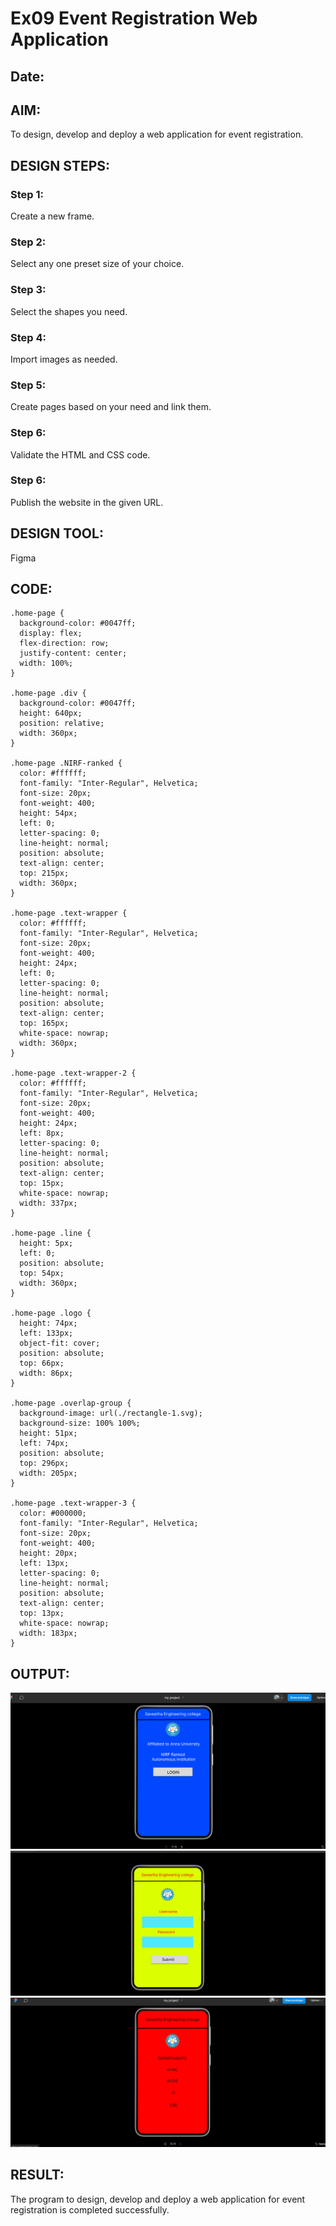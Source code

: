 # Ex09 Event Registration Web Application
## Date:

## AIM:
To design, develop and deploy a web application for event registration.

## DESIGN STEPS:

### Step 1:
Create a new frame.

### Step 2:
Select any one preset size of your choice.

### Step 3:
Select the shapes you need.

### Step 4:
Import images as needed.

### Step 5:
Create pages based on your need and link them.

### Step 6:

Validate the HTML and CSS code.

### Step 6:

Publish the website in the given URL.

## DESIGN TOOL:
Figma

## CODE:
```
.home-page {
  background-color: #0047ff;
  display: flex;
  flex-direction: row;
  justify-content: center;
  width: 100%;
}

.home-page .div {
  background-color: #0047ff;
  height: 640px;
  position: relative;
  width: 360px;
}

.home-page .NIRF-ranked {
  color: #ffffff;
  font-family: "Inter-Regular", Helvetica;
  font-size: 20px;
  font-weight: 400;
  height: 54px;
  left: 0;
  letter-spacing: 0;
  line-height: normal;
  position: absolute;
  text-align: center;
  top: 215px;
  width: 360px;
}

.home-page .text-wrapper {
  color: #ffffff;
  font-family: "Inter-Regular", Helvetica;
  font-size: 20px;
  font-weight: 400;
  height: 24px;
  left: 0;
  letter-spacing: 0;
  line-height: normal;
  position: absolute;
  text-align: center;
  top: 165px;
  white-space: nowrap;
  width: 360px;
}

.home-page .text-wrapper-2 {
  color: #ffffff;
  font-family: "Inter-Regular", Helvetica;
  font-size: 20px;
  font-weight: 400;
  height: 24px;
  left: 8px;
  letter-spacing: 0;
  line-height: normal;
  position: absolute;
  text-align: center;
  top: 15px;
  white-space: nowrap;
  width: 337px;
}

.home-page .line {
  height: 5px;
  left: 0;
  position: absolute;
  top: 54px;
  width: 360px;
}

.home-page .logo {
  height: 74px;
  left: 133px;
  object-fit: cover;
  position: absolute;
  top: 66px;
  width: 86px;
}

.home-page .overlap-group {
  background-image: url(./rectangle-1.svg);
  background-size: 100% 100%;
  height: 51px;
  left: 74px;
  position: absolute;
  top: 296px;
  width: 205px;
}

.home-page .text-wrapper-3 {
  color: #000000;
  font-family: "Inter-Regular", Helvetica;
  font-size: 20px;
  font-weight: 400;
  height: 20px;
  left: 13px;
  letter-spacing: 0;
  line-height: normal;
  position: absolute;
  text-align: center;
  top: 13px;
  white-space: nowrap;
  width: 183px;
}
```
## OUTPUT:
![output1](output1.png)
![output2](output2.png)
![output3](output3.png)

## RESULT:
The program to design, develop and deploy a web application for event registration is completed successfully.

